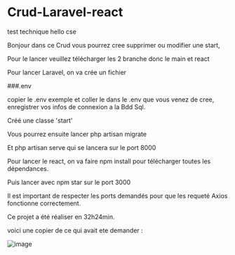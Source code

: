 # Crud-Laravel-react
test technique hello cse

Bonjour dans ce Crud vous pourrez cree supprimer ou modifier une start,


Pour le lancer veuillez télécharger les 2 branche donc le main et react


Pour lancer Laravel, on va crée un fichier


###.env

copier le .env exemple et coller le dans le .env que vous venez de cree, enregistrer vos infos de connexion a la Bdd Sql.

Créé une classe 'start'


Vous pourrez ensuite lancer php artisan migrate


Et php artisan serve qui se lancera sur le port 8000


Pour lancer le react, on va faire npm install pour télécharger toutes les dépendances.


Puis lancer avec npm star sur le port 3000


Il est important de respecter les ports demandés pour que les requeté Axios fonctionne correctement.

Ce projet a été réaliser en 32h24min.


voici une copier de ce qui avait ete demander :


![image](https://user-images.githubusercontent.com/93885550/177055698-4982cfb5-6c21-4ac8-8a64-3a8620e7cdc9.png)

